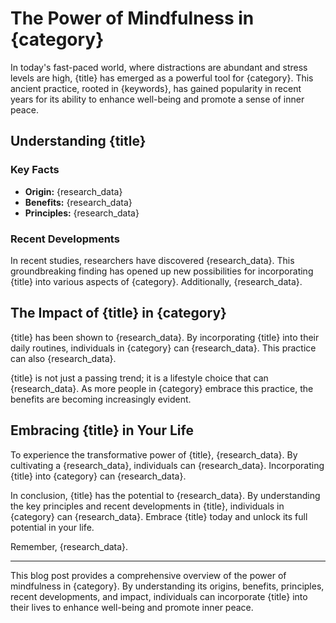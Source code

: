 # The Power of Mindfulness in {category}

In today's fast-paced world, where distractions are abundant and stress levels are high, {title} has emerged as a powerful tool for {category}. This ancient practice, rooted in {keywords}, has gained popularity in recent years for its ability to enhance well-being and promote a sense of inner peace.

## Understanding {title}

### Key Facts

- **Origin:** {research_data}
- **Benefits:** {research_data}
- **Principles:** {research_data}

### Recent Developments

In recent studies, researchers have discovered {research_data}. This groundbreaking finding has opened up new possibilities for incorporating {title} into various aspects of {category}. Additionally, {research_data}.

## The Impact of {title} in {category}

{title} has been shown to {research_data}. By incorporating {title} into their daily routines, individuals in {category} can {research_data}. This practice can also {research_data}.

{title} is not just a passing trend; it is a lifestyle choice that can {research_data}. As more people in {category} embrace this practice, the benefits are becoming increasingly evident.

## Embracing {title} in Your Life

To experience the transformative power of {title}, {research_data}. By cultivating a {research_data}, individuals can {research_data}. Incorporating {title} into {category} can {research_data}.

In conclusion, {title} has the potential to {research_data}. By understanding the key principles and recent developments in {title}, individuals in {category} can {research_data}. Embrace {title} today and unlock its full potential in your life.

Remember, {research_data}.

---
This blog post provides a comprehensive overview of the power of mindfulness in {category}. By understanding its origins, benefits, principles, recent developments, and impact, individuals can incorporate {title} into their lives to enhance well-being and promote inner peace.